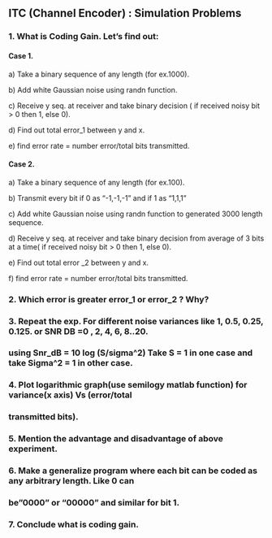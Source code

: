 
## ITC (Channel Encoder) : Simulation Problems
### 1. What is Coding Gain. Let’s find out:

#### Case 1.

a) Take a binary sequence of any length (for ex.1000).

b) Add white Gaussian noise using randn function.

c) Receive y seq. at receiver and take binary decision ( if received noisy bit > 0 then 1, else 0).

d) Find out total error_1 between y and x.

e) find error rate = number error/total bits transmitted.



#### Case 2.


a) Take a binary sequence of any length (for ex.100).

b) Transmit every bit if 0 as “-1,-1,-1” and if 1 as “1,1,1”

c) Add white Gaussian noise using randn function to generated 3000 length sequence.

d) Receive y seq. at receiver and take binary decision from average of 3 bits at a time( if
received noisy bit > 0 then 1, else 0).

e) Find out total error _2 between y and x.

f) find error rate = number error/total bits transmitted.


### 2. Which error is greater error_1 or error_2 ? Why?


### 3. Repeat the exp. For different noise variances like 1, 0.5, 0.25, 0.125. or SNR DB =0 , 2, 4, 6, 8..20.
### using Snr_dB = 10 log (S/sigma^2) Take S = 1 in one case and take Sigma^2 = 1 in other case.


### 4. Plot logarithmic graph(use semilogy matlab function) for variance(x axis) Vs (error/total
### transmitted bits).


### 5. Mention the advantage and disadvantage of above experiment.


### 6. Make a generalize program where each bit can be coded as any arbitrary length. Like 0 can
### be”0000” or “00000” and similar for bit 1.
### 7. Conclude what is coding gain.
